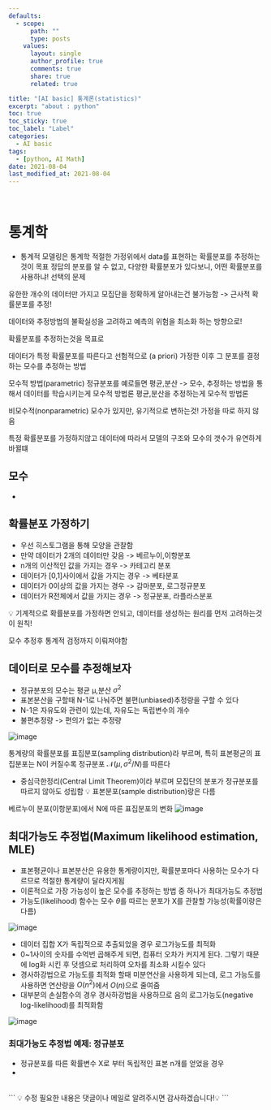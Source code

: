 ```yaml
---
defaults:
  - scope:
      path: ""
      type: posts
    values:
      layout: single
      author_profile: true
      comments: true
      share: true
      related: true

title: "[AI basic] 통계론(statistics)"
excerpt: "about : python"
toc: true
toc_sticky: true
toc_label: "Label"
categories:
  - AI basic
tags:
  - [python, AI Math]
date: 2021-08-04
last_modified_at: 2021-08-04
---
```

<br>

# 통계학

- 통계적 모델링은 
통계학 적절한 가정위에서 data를 표현하는 확률분포를 추정하는것이 목표
정답의 분포를 알 수 없고, 다양한 확률분포가 있다보니, 어떤 확률분포를 사용하냐! 선택의 문제 

유한한 개수의 데이터만 가지고 모집단을 정확하게 알아내는건 불가능함 -> 근사적 확률분포를 추정!

데이터와 추정방법의 불확실성을 고려하고 예측의 위험을 최소화 하는 방향으로!

확률분포를 추정하는것을 목표로

데이터가 특정 확률분포를 따른다고 선험적으로 (a priori) 가정한 이후 그 분포를 결정하는 모수를 추정하는 방법

모수적 방법(parametric)
정규분포를 예로들면
평균,분산 -> 모수, 
추정하는 방법을 통해서 데이터를 학습시키는게 모수적 방법론
평균,분산을 추정하는게 모수적 방법론

비모수적(nonparametric)
모수가 있지만, 유기적으로 변하는것!
가정을 따로 하지 않음

특정 확률분포를 가정하지않고 데이터에 따라서 모델의 구조와 모수의 갯수가 유연하게 바뀔떄




## 모수

- 

## 확률분포 가정하기 

- 우선 히스토그램을 통해 모양을 관찰함
- 만약 데이터가 2개의 데이터만 갖음 -> 베르누이,이항분포
- n개의 이산적인 값을 가지는 경우 -> 카테고리 분포
- 데이터가 [0,1]사이에서 값을 가지는 경우 -> 베타분포
- 데이터가 0이상의 값을 가지는 경우 -> 감마분포, 로그정규분포
- 데이터가 R전체에서 값을 가지는 경우 -> 정규분포, 라플라스분포

💡 기계적으로 확률분포를 가정하면 안되고, 데이터를 생성하는 원리를 먼저 고려하는것이 원칙!

모수 추정후 통계적 검정까지 이뤄져야함

## 데이터로 모수를 추정해보자

- 정규분포의 모수는 평균 μ,분산 $σ^2$
- 표본분산을 구할때 N-1로 나눠주면 불편(unbiased)추정량을 구할 수 있다
- N-1은 자유도와 관련이 있는데, 자유도는 독립변수의 개수
- 불편추정량 -> 편의가 없는 추정량

![image](https://user-images.githubusercontent.com/77658029/128108435-34b53596-6ea3-46b9-9ce1-1f11416c4266.png)

통계량의 확률분포를 표집분포(sampling distribution)라 부르며, 특히 표본평균의 표집분포는 N이 커질수록 정규분포 $\mathscr N(\mu,\sigma^2/N)$를 따른다
- 중심극한정리(Central Limit Theorem)이라 부르며 모집단의 분포가 정규분포를 따르지 않아도 성립함
💡 표본분포(sample distribution)랑은 다름 

베르누이 분포(이항분포)에서 N에 따른 표집분포의 변화
![image](https://user-images.githubusercontent.com/77658029/128109141-413c5190-c62e-4a8b-bc7c-01a7ef532cb3.png)


## 최대가능도 추정법(Maximum likelihood estimation, MLE)

- 표본평균이나 표본분산은 유용한 통계량이지만, 확률분포마다 사용하는 모수가 다르므로 적절한 통계량이 달라지게됨
- 이론적으로 가장 가능성이 높은 모수를 추정하는 방법 중 하나가 최대가능도 추정법
- 가능도(likelihood) 함수는 모수 $\theta$를 따르는 분포가 X를 관찰할 가능성(확률이랑은 다름)

![image](https://user-images.githubusercontent.com/77658029/128110103-39764d71-a8a9-4d60-ba30-9bea1cb5d0c2.png)

- 데이터 집합 X가 독립적으로 추출되었을 경우 로그가능도를 최적화
- 0~1사이의 숫자를 수억번 곱해주게 되면, 컴퓨터 오차가 커지게 된다. 그렇기 때문에 log화 시킨 후 덧셈으로 처리하여 오차를 최소화 시킬수 있다
- 경사하강법으로 가능도를 최적화 할때 미분연산을 사용하게 되는데, 로그 가능도를 사용하면 연산량을 $O(n^2)$에서 $O(n)$으로 줄여줌
- 대부분의 손실함수의 경우 경사하강법을 사용하므로 음의 로그가능도(negative log-likelihood)를 최적화함

![image](https://user-images.githubusercontent.com/77658029/128110058-da01c2e6-a08f-4752-af82-e61991998654.png)


### 최대가능도 추정법 예제: 정규분포

- 정규분포를 따른 확률변수 X로 부터 독립적인 표본 n개를 얻었을 경우
- 


<br>
```
💡 수정 필요한 내용은 댓글이나 메일로 알려주시면 감사하겠습니다!💡 
```

